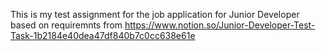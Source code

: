 This is my test assignment for the job application for Junior Developer  
based on requiremnts from https://www.notion.so/Junior-Developer-Test-Task-1b2184e40dea47df840b7c0cc638e61e